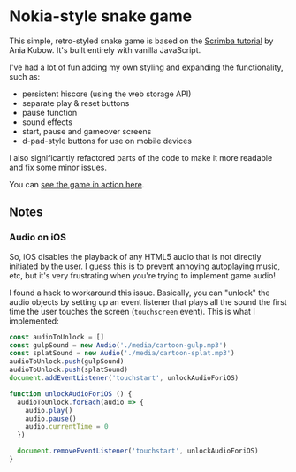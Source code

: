 # Nokia-style snake game

This simple, retro-styled snake game is based on the [Scrimba tutorial](https://scrimba.com/learn/snakegame) by Ania Kubow. It's built entirely with vanilla JavaScript.

I've had a lot of fun adding my own styling and expanding the functionality, such as:

- persistent hiscore (using the web storage API)
- separate play & reset buttons
- pause function
- sound effects
- start, pause and gameover screens
- d-pad-style buttons for use on mobile devices

I also significantly refactored parts of the code to make it more readable and fix some minor issues.

You can [see the game in action here](https://mercboy-snake.netlify.app/).

## Notes

### Audio on iOS

So, iOS disables the playback of any HTML5 audio that is not directly initiated by the user. I guess this is to prevent annoying autoplaying music, etc, but it's very frustrating when you're trying to implement game audio!

I found a hack to workaround this issue. Basically, you can "unlock" the audio objects by setting up an event listener that plays all the sound the first time the user touches the screen (`touchscreen` event). This is what I implemented:

```JavaScript
const audioToUnlock = []
const gulpSound = new Audio('./media/cartoon-gulp.mp3')
const splatSound = new Audio('./media/cartoon-splat.mp3')
audioToUnlock.push(gulpSound)
audioToUnlock.push(splatSound)
document.addEventListener('touchstart', unlockAudioForiOS)

function unlockAudioForiOS () {
  audioToUnlock.forEach(audio => {
    audio.play()
    audio.pause()
    audio.currentTime = 0
  })

  document.removeEventListener('touchstart', unlockAudioForiOS)
}
```
